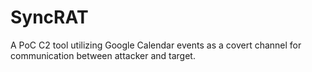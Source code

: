 # SyncRAT
A PoC C2 tool utilizing Google Calendar events as a covert channel for communication between attacker and target.
